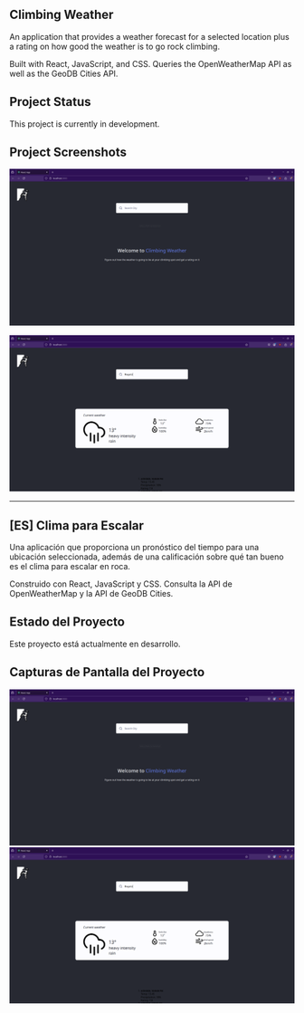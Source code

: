 ## Climbing Weather

An application that provides a weather forecast for a selected location plus a rating on how good the weather is to go rock climbing. 

Built with React, JavaScript, and CSS. Queries the OpenWeatherMap API as well as the GeoDB Cities API. 

## Project Status

This project is currently in development.

## Project Screenshots

![Climbing Weather home page](/assets/images/climbing-weather-home.png "Climbing Weather home page")

![Climbing Weather query page](/assets/images/climbing-weather-query.png "Climbing Weather query page")

---

## \[ES\] Clima para Escalar

Una aplicación que proporciona un pronóstico del tiempo para una ubicación seleccionada, además de una calificación sobre qué tan bueno es el clima para escalar en roca.

Construido con React, JavaScript y CSS. Consulta la API de OpenWeatherMap y la API de GeoDB Cities.

## Estado del Proyecto

Este proyecto está actualmente en desarrollo.

## Capturas de Pantalla del Proyecto

![Página de inicio](/assets/images/climbing-weather-home.png "Página de inicio")
![Página de consulta](/assets/images/climbing-weather-query.png "Página de consulta")
